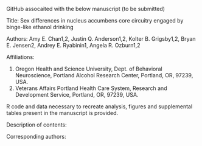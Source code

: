 GitHub assocaited with the below manuscript (to be submitted)

Title: Sex differences in nucleus accumbens core circuitry engaged by binge-like ethanol drinking

Authors: Amy E. Chan1,2, Justin Q. Anderson1,2, Kolter B. Grigsby1,2, Bryan E. Jensen2, Andrey E. Ryabinin1, Angela R. Ozburn1,2

Affiliations: 
1. Oregon Health and Science University, Dept. of Behavioral Neuroscience, Portland Alcohol Research Center, Portland, OR, 97239, USA.
2. Veterans Affairs Portland Health Care System, Research and Development Service, Portland, OR, 97239, USA.

R code and data necessary to recreate analysis, figures and supplemental tables present in the manuscript is provided.

Description of contents:


Corresponding authors:
